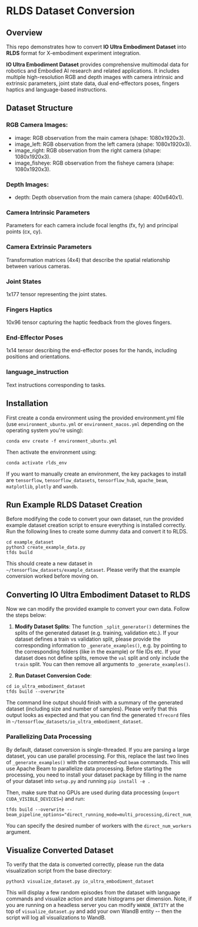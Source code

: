 # RLDS Dataset Conversion

## Overview

This repo demonstrates how to convert **IO Ultra Embodiment Dataset** into **RLDS** format for X-embodiment experiment integration.

**IO Ultra Embodiment Dataset** provides comprehensive multimodal data for robotics and Embodied AI research and related applications. It includes multiple high-resolution RGB and depth images with camera intrinsic and extrinsic parameters, joint state data, dual end-effectors poses, fingers haptics and language-based instructions. 

## Dataset Structure

### RGB Camera Images:

- image: RGB observation from the main camera (shape: 1080x1920x3).
- image_left: RGB observation from the left camera (shape: 1080x1920x3).
- image_right: RGB observation from the right camera (shape: 1080x1920x3).
- image_fisheye: RGB observation from the fisheye camera (shape: 1080x1920x3).

### Depth Images:

- depth: Depth observation from the main camera (shape: 400x640x1).

### Camera Intrinsic Parameters
Parameters for each camera include focal lengths (fx, fy) and principal points (cx, cy).

### Camera Extrinsic Parameters
Transformation matrices (4x4) that describe the spatial relationship between various cameras.


### Joint States
1x177 tensor representing the joint states.

### Fingers Haptics
10x96 tensor capturing the haptic feedback from the gloves fingers.

### End-Effector Poses
1x14 tensor describing the end-effector poses for the hands, including positions and orientations.

### language_instruction
Text instructions corresponding to tasks.


## Installation

First create a conda environment using the provided environment.yml file (use `environment_ubuntu.yml` or `environment_macos.yml` depending on the operating system you're using):
```
conda env create -f environment_ubuntu.yml
```

Then activate the environment using:
```
conda activate rlds_env
```

If you want to manually create an environment, the key packages to install are `tensorflow`, 
`tensorflow_datasets`, `tensorflow_hub`, `apache_beam`, `matplotlib`, `plotly` and `wandb`.


## Run Example RLDS Dataset Creation

Before modifying the code to convert your own dataset, run the provided example dataset creation script to ensure
everything is installed correctly. Run the following lines to create some dummy data and convert it to RLDS.
```
cd example_dataset
python3 create_example_data.py
tfds build
```

This should create a new dataset in `~/tensorflow_datasets/example_dataset`. Please verify that the example
conversion worked before moving on.


## Converting **IO Ultra Embodiment Dataset** to RLDS

Now we can modify the provided example to convert your own data. Follow the steps below:

1. **Modify Dataset Splits**: The function `_split_generator()` determines the splits of the generated dataset (e.g. training, validation etc.).
If your dataset defines a train vs validation split, please provide the corresponding information to `_generate_examples()`, e.g. 
by pointing to the corresponding folders (like in the example) or file IDs etc. If your dataset does not define splits,
remove the `val` split and only include the `train` split. You can then remove all arguments to `_generate_examples()`.

2. **Run Dataset Conversion Code**:
```
cd io_ultra_embodiment_dataset
tfds build --overwrite
```
The command line output should finish with a summary of the generated dataset (including size and number of samples). 
Please verify that this output looks as expected and that you can find the generated `tfrecord` files in `~/tensorflow_datasets/io_ultra_embodiment_dataset`.


### Parallelizing Data Processing
By default, dataset conversion is single-threaded. If you are parsing a large dataset, you can use parallel processing.
For this, replace the last two lines of `_generate_examples()` with the commented-out `beam` commands. This will use 
Apache Beam to parallelize data processing. Before starting the processing, you need to install your dataset package 
by filling in the name of your dataset into `setup.py` and running `pip install -e .`

Then, make sure that no GPUs are used during data processing (`export CUDA_VISIBLE_DEVICES=`) and run:
```
tfds build --overwrite --beam_pipeline_options="direct_running_mode=multi_processing,direct_num_workers=10"
```
You can specify the desired number of workers with the `direct_num_workers` argument.

## Visualize Converted Dataset
To verify that the data is converted correctly, please run the data visualization script from the base directory:
```
python3 visualize_dataset.py io_ultra_embodiment_dataset
``` 
This will display a few random episodes from the dataset with language commands and visualize action and state histograms per dimension.
Note, if you are running on a headless server you can modify `WANDB_ENTITY` at the top of `visualize_dataset.py` and 
add your own WandB entity -- then the script will log all visualizations to WandB. 


